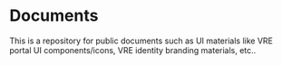 # Documents
This is a repository for public documents such as UI materials like VRE portal UI components/icons, VRE identity branding materials, etc..
